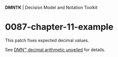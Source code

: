 **DMNTK** | Decision Model and Notation Toolkit

# 0087-chapter-11-example

This patch fixes expected decimal values.

See [DMN™ decimal arithmetic unveiled](https://github.com/dmntk/dmn-decimal-arithmetic) for details.